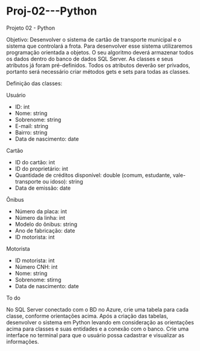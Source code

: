 # Proj-02---Python
Projeto 02 - Python 

Objetivo: Desenvolver o sistema de cartão de transporte  municipal e o sistema que controlará a frota. Para desenvolver esse sistema utilizaremos programação orientada a objetos. O seu algoritmo deverá armazenar todos os dados dentro do banco de dados SQL Server. As classes e seus atributos já foram pré-definidos. Todos os atributos deverão ser privados, portanto será necessário criar métodos gets e sets para todas as classes.

Definição das classes:

Usuário
- ID: int
- Nome: string
- Sobrenome: string
- E-mail: string
- Bairro: string
- Data de nascimento: date

Cartão
- ID do cartão: int
- ID do proprietário: int
- Quantidade de créditos disponível: double (comum, estudante, vale-transporte ou idoso): string
- Data de emissão: date

Ônibus
- Número da placa: int
- Número da linha: int
- Modelo do ônibus: string
- Ano de fabricação: date
- ID motorista: int

Motorista
- ID motorista: int
- Número CNH: int
- Nome: string
- Sobrenome: stirng
- Data de nascimento: date


To do

No SQL Server conectado com o BD no Azure, crie uma tabela para cada classe, conforme orientações acima.
Após a criação das tabelas, desenvolver o sistema em Python levando em consideração as orientações acima para classes e suas entidades e a conexão com o banco.
Crie uma interface no terminal para que o usuário possa cadastrar e visualizar as informações.
